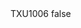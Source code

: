 <?xml version="1.0" encoding="UTF-8"?>
<CustomMetadata xmlns="http://soap.sforce.com/2006/04/metadata">
    <label>TXU1006</label>
    <protected>false</protected>
</CustomMetadata>
